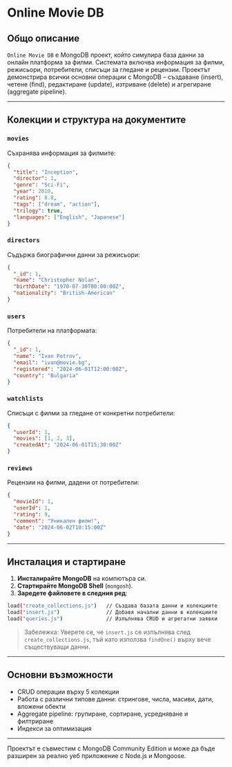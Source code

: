 # Online Movie DB

## Общо описание

`Online Movie DB` е MongoDB проект, който симулира база данни за онлайн платформа за филми. Системата включва информация за филми, режисьори, потребители, списъци за гледане и рецензии. Проектът демонстрира всички основни операции с MongoDB – създаване (insert), четене (find), редактиране (update), изтриване (delete) и агрегиране (aggregate pipeline).

---

## Колекции и структура на документите

### `movies`
Съхранява информация за филмите:
```json
{
  "title": "Inception",
  "director": 1,
  "genre": "Sci-Fi",
  "year": 2010,
  "rating": 8.8,
  "tags": ["dream", "action"],
  "trilogy": true,
  "languages": ["English", "Japanese"]
}
```

### `directors`
Съдържа биографични данни за режисьори:
```json
{
  "_id": 1,
  "name": "Christopher Nolan",
  "birthDate": "1970-07-30T00:00:00Z",
  "nationality": "British-American"
}
```

### `users`
Потребители на платформата:
```json
{
  "_id": 1,
  "name": "Ivan Petrov",
  "email": "ivan@movie.bg",
  "registered": "2024-06-01T12:00:00Z",
  "country": "Bulgaria"
}
```

### `watchlists`
Списъци с филми за гледане от конкретни потребители:
```json
{
  "userId": 1,
  "movies": [1, 2, 3],
  "createdAt": "2024-06-01T15:30:00Z"
}
```

### `reviews`
Рецензии на филми, дадени от потребители:
```json
{
  "movieId": 1,
  "userId": 1,
  "rating": 9,
  "comment": "Уникален филм!",
  "date": "2024-06-02T10:15:00Z"
}
```

---

## Инсталация и стартиране

1. **Инсталирайте MongoDB** на компютъра си.
2. **Стартирайте MongoDB Shell** (`mongosh`).
3. **Заредете файловете в следния ред**:

```bash
load("create_collections.js")   // Създава базата данни и колекциите
load("insert.js")               // Добавя начални данни в колекциите
load("queries.js")              // Изпълнява CRUD и агрегатни заявки
```

> Забележка: Уверете се, че `insert.js` се изпълнява след `create_collections.js`, тъй като използва `findOne()` върху вече съществуващи данни.

---

## Основни възможности

- CRUD операции върху 5 колекции
- Работа с различни типове данни: стрингове, числа, масиви, дати, вложени обекти
- Aggregate pipeline: групиране, сортиране, усредняване и филтриране
- Индекси за оптимизация

---

Проектът е съвместим с MongoDB Community Edition и може да бъде разширен за реално уеб приложение с Node.js и Mongoose.

